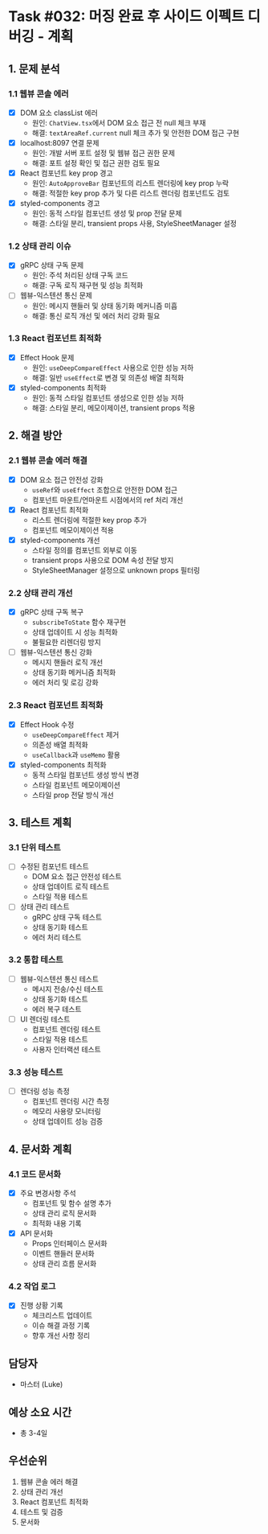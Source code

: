 # Task #032: 머징 완료 후 사이드 이펙트 디버깅 - 계획

## 1. 문제 분석

### 1.1 웹뷰 콘솔 에러
- [x] DOM 요소 classList 에러
  - 원인: `ChatView.tsx`에서 DOM 요소 접근 전 null 체크 부재
  - 해결: `textAreaRef.current` null 체크 추가 및 안전한 DOM 접근 구현
- [x] localhost:8097 연결 문제
  - 원인: 개발 서버 포트 설정 및 웹뷰 접근 권한 문제
  - 해결: 포트 설정 확인 및 접근 권한 검토 필요
- [x] React 컴포넌트 key prop 경고
  - 원인: `AutoApproveBar` 컴포넌트의 리스트 렌더링에 key prop 누락
  - 해결: 적절한 key prop 추가 및 다른 리스트 렌더링 컴포넌트도 검토
- [x] styled-components 경고
  - 원인: 동적 스타일 컴포넌트 생성 및 prop 전달 문제
  - 해결: 스타일 분리, transient props 사용, StyleSheetManager 설정

### 1.2 상태 관리 이슈
- [x] gRPC 상태 구독 문제
  - 원인: 주석 처리된 상태 구독 코드
  - 해결: 구독 로직 재구현 및 성능 최적화
- [ ] 웹뷰-익스텐션 통신 문제
  - 원인: 메시지 핸들러 및 상태 동기화 메커니즘 미흡
  - 해결: 통신 로직 개선 및 에러 처리 강화 필요

### 1.3 React 컴포넌트 최적화
- [x] Effect Hook 문제
  - 원인: `useDeepCompareEffect` 사용으로 인한 성능 저하
  - 해결: 일반 `useEffect`로 변경 및 의존성 배열 최적화
- [x] styled-components 최적화
  - 원인: 동적 스타일 컴포넌트 생성으로 인한 성능 저하
  - 해결: 스타일 분리, 메모이제이션, transient props 적용

## 2. 해결 방안

### 2.1 웹뷰 콘솔 에러 해결
- [x] DOM 요소 접근 안전성 강화
  - `useRef`와 `useEffect` 조합으로 안전한 DOM 접근
  - 컴포넌트 마운트/언마운트 시점에서의 ref 처리 개선
- [x] React 컴포넌트 최적화
  - 리스트 렌더링에 적절한 key prop 추가
  - 컴포넌트 메모이제이션 적용
- [x] styled-components 개선
  - 스타일 정의를 컴포넌트 외부로 이동
  - transient props 사용으로 DOM 속성 전달 방지
  - StyleSheetManager 설정으로 unknown props 필터링

### 2.2 상태 관리 개선
- [x] gRPC 상태 구독 복구
  - `subscribeToState` 함수 재구현
  - 상태 업데이트 시 성능 최적화
  - 불필요한 리렌더링 방지
- [ ] 웹뷰-익스텐션 통신 강화
  - 메시지 핸들러 로직 개선
  - 상태 동기화 메커니즘 최적화
  - 에러 처리 및 로깅 강화

### 2.3 React 컴포넌트 최적화
- [x] Effect Hook 수정
  - `useDeepCompareEffect` 제거
  - 의존성 배열 최적화
  - `useCallback`과 `useMemo` 활용
- [x] styled-components 최적화
  - 동적 스타일 컴포넌트 생성 방식 변경
  - 스타일 컴포넌트 메모이제이션
  - 스타일 prop 전달 방식 개선

## 3. 테스트 계획

### 3.1 단위 테스트
- [ ] 수정된 컴포넌트 테스트
  - DOM 요소 접근 안전성 테스트
  - 상태 업데이트 로직 테스트
  - 스타일 적용 테스트
- [ ] 상태 관리 테스트
  - gRPC 상태 구독 테스트
  - 상태 동기화 테스트
  - 에러 처리 테스트

### 3.2 통합 테스트
- [ ] 웹뷰-익스텐션 통신 테스트
  - 메시지 전송/수신 테스트
  - 상태 동기화 테스트
  - 에러 복구 테스트
- [ ] UI 렌더링 테스트
  - 컴포넌트 렌더링 테스트
  - 스타일 적용 테스트
  - 사용자 인터랙션 테스트

### 3.3 성능 테스트
- [ ] 렌더링 성능 측정
  - 컴포넌트 렌더링 시간 측정
  - 메모리 사용량 모니터링
  - 상태 업데이트 성능 검증

## 4. 문서화 계획

### 4.1 코드 문서화
- [x] 주요 변경사항 주석
  - 컴포넌트 및 함수 설명 추가
  - 상태 관리 로직 문서화
  - 최적화 내용 기록
- [x] API 문서화
  - Props 인터페이스 문서화
  - 이벤트 핸들러 문서화
  - 상태 관리 흐름 문서화

### 4.2 작업 로그
- [x] 진행 상황 기록
  - 체크리스트 업데이트
  - 이슈 해결 과정 기록
  - 향후 개선 사항 정리

## 담당자
- 마스터 (Luke)

## 예상 소요 시간
- 총 3-4일

## 우선순위
1. 웹뷰 콘솔 에러 해결
2. 상태 관리 개선
3. React 컴포넌트 최적화
4. 테스트 및 검증
5. 문서화
